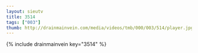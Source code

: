 ```yaml
--- 
layout: sieutv
title: 3514
tags: ["003"]
thumb: http://drainmainvein.com/media/videos/tmb/000/003/514/player.jpg
---
```

{% include drainmainvein key="3514" %} 
